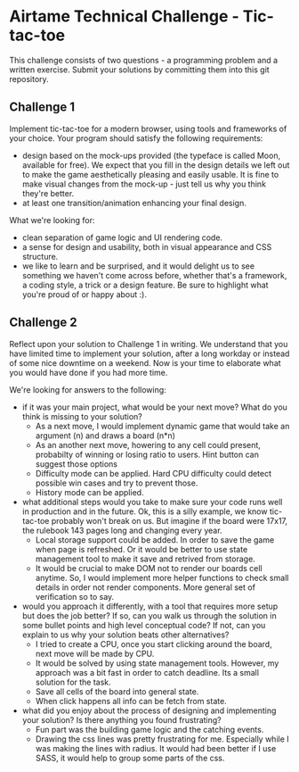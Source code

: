 # Airtame Technical Challenge - Tic-tac-toe

This challenge consists of two questions - a programming problem and a written exercise. Submit your solutions by committing them into this git repository.

## Challenge 1

Implement tic-tac-toe for a modern browser, using tools and frameworks of your choice. Your program should satisfy the following requirements:

- design based on the mock-ups provided (the typeface is called Moon, available for free). We expect that you fill in the design details we left out to make the game aesthetically pleasing and easily usable. It is fine to make visual changes from the mock-up - just tell us why you think they're better.
- at least one transition/animation enhancing your final design.

What we're looking for:

- clean separation of game logic and UI rendering code.
- a sense for design and usability, both in visual appearance and CSS structure.
- we like to learn and be surprised, and it would delight us to see something we haven't come across before, whether that's a framework, a coding style, a trick or a design feature. Be sure to highlight what you're proud of or happy about :).

## Challenge 2

Reflect upon your solution to Challenge 1 in writing. We understand that you have limited time to implement your solution, after a long workday or instead of some nice downtime on a weekend. Now is your time to elaborate what you would have done if you had more time.

We're looking for answers to the following:

- if it was your main project, what would be your next move? What do you think is missing to your solution?
  - As a next move, I would implement dynamic game that would take an argument (n) and draws a board (n\*n)
  - As an another next move, howering to any cell could present, probabilty of winning or losing ratio to users. Hint button can suggest those options
  - Difficulty mode can be applied. Hard CPU difficulty could detect possible win cases and try to prevent those.
  - History mode can be applied.
- what additional steps would you take to make sure your code runs well in production and in the future. Ok, this is a silly example, we know tic-tac-toe probably won't break on us. But imagine if the board were 17x17, the rulebook 143 pages long and changing every year.
  - Local storage support could be added. In order to save the game when page is refreshed. Or it would be better to use state management tool to make it save and retrived from storage.
  - It would be crucial to make DOM not to render our boards cell anytime. So, I would implement more helper functions to check small details in order not render components. More general set of verification so to say.
- would you approach it differently, with a tool that requires more setup but does the job better? If so, can you walk us through the solution in some bullet points and high level conceptual code? If not, can you explain to us why your solution beats other alternatives?
  - I tried to create a CPU, once you start clicking around the board, next move will be made by CPU.
  - It would be solved by using state management tools. However, my approach was a bit fast in order to catch deadline. Its a small solution for the task.
  - Save all cells of the board into general state.
  - When click happens all info can be fetch from state.
- what did you enjoy about the process of designing and implementing your solution? Is there anything you found frustrating?
  - Fun part was the building game logic and the catching events.
  - Drawing the css lines was pretty frustrating for me. Especially while I was making the lines with radius. It would had been better if I use SASS, it would help to group some parts of the css.
